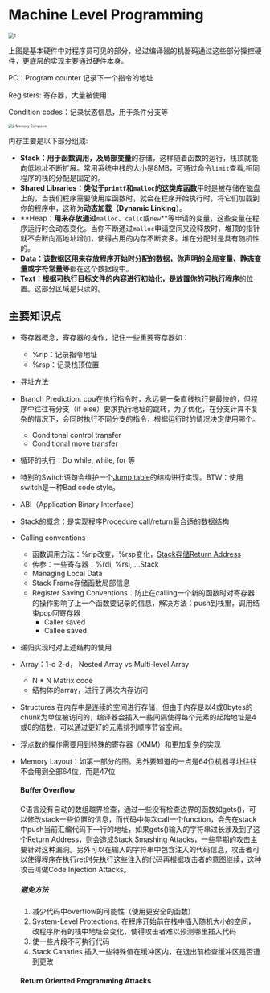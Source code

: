 # Machine Level Programming

<img src="/Users/zhuzheng/Notes/csapp/Pictures/1.png" alt="1" style="zoom:67%;" />

上图是基本硬件中对程序员可见的部分，经过编译器的机器码通过这些部分操控硬件，更底层的实现主要通过硬件本身。

PC：Program counter 记录下一个指令的地址

Registers: 寄存器，大量被使用

Condition codes：记录状态信息，用于条件分支等

<img src="/Users/zhuzheng/Notes/csapp/Pictures/2 Memory Componet.png" alt="2 Memory Componet" style="zoom:50%;" />

内存主要是以下部分组成:

- **Stack：**用于函数调用，及**局部变量**的存储，这样随着函数的运行，栈顶就能向低地址不断扩展。常用系统中栈的大小是8MB，可通过命令`limit`查看,相同程序的栈的分配是固定的。
- **Shared Libraries：**类似于`printf`和`malloc`的这类**库函数**平时是被存储在磁盘上的，当我们程序需要使用库函数时，就会在程序开始执行时，将它们加载到你的程序中，这称为**动态加载（Dynamic Linking**）。
- **Heap：**用来存放通过**`malloc`、`callc`或`new`**等申请的变量，这些变量在程序运行时会动态变化。当你不断通过`malloc`申请空间又没释放时，堆顶的指针就不会断向高地址增加，使得占用的内存不断变多。堆在分配时是具有随机性的。
- **Data：**该数据区用来存放程序开始时分配的数据，你声明的**全局变量、静态变量或字符常量等**都在这个数据段中。
- **Text：**根据可执行目标文件的内容进行初始化，是放置你的**可执行程序**的位置。这部分区域是只读的。

## 主要知识点

* 寄存器概念，寄存器的操作，记住一些重要寄存器如：
  * %rip：记录指令地址
  * %rsp：记录栈顶位置
* 寻址方法
* Branch Prediction. cpu在执行指令时，永远是一条直线执行是最快的，但程序中往往有分支（if else）要求执行地址的跳转，为了优化，在分支计算不复杂的情况下，会同时执行不同分支的指令，根据运行时的情况决定使用哪个。
  * Conditonal control transfer
  * Conditional move transfer

* 循环的执行：Do while, while, for 等

* 特别的Switch语句会维护一个<u>Jump table</u>的结构进行实现。BTW：使用switch是一种Bad code style。

* ABI（Application Binary Interface）

* Stack的概念：是实现程序Procedure call/return最合适的数据结构

* Calling conventions

  * 函数调用方法：%rip改变，%rsp变化，<u>Stack存储Return Address</u>
  * 传参：一些寄存器：%rdi, %rsi,....Stack
  * Managing Local Data
  * Stack Frame存储函数局部信息
  * Register Saving Conventions：防止在calling一个新的函数时对寄存器的操作影响了上一个函数要记录的信息，解决方法：push到栈里，调用结束pop回寄存器
    * Caller saved
    * Callee saved

* 递归实现时对上述结构的使用

* Array：1-d 2-d， Nested Array vs Multi-level Array

  * N * N Matrix code
  * 结构体的array，进行了两次内存访问

* Structures 在内存中是连续的空间进行存储，但由于内存是以4或8bytes的chunk为单位被访问的，编译器会插入一些间隔使得每个元素的起始地址是4或8的倍数，可以通过更好的元素排列顺序节省空间。

* 浮点数的操作需要用到特殊的寄存器（XMM）和更加复杂的实现

* Memory Layout：如第一部分的图。另外要知道的一点是64位机器寻址往往不会用到全部64位，而是47位

  #### Buffer Overflow

  C语言没有自动的数组越界检查，通过一些没有检查边界的函数如gets()，可以修改stack一些位置的信息，而代码中每次call一个function，会先在stack中push当前汇编代码下一行的地址，如果gets()输入的字符串过长涉及到了这个Return Address，则会造成Stack Smashing Attacks，一些早期的攻击主要针对这种漏洞。另外可以在输入的字符串中包含注入的代码信息，攻击者可以使得程序在执行ret时先执行这些注入的代码再根据攻击者的意图继续，这种攻击叫做Code Injection Attacks。

  ##### 避免方法

  1. 减少代码中overflow的可能性（使用更安全的函数）
  2. System-Level Protections. 在程序开始前在栈中插入随机大小的空间，改程序所有的栈中地址会变化，使得攻击者难以预测哪里插入代码
  3. 使一些片段不可执行代码
  4. Stack Canaries 插入一些特殊值在缓冲区内，在退出前检查缓冲区是否遭到更改

  #### Return Oriented Programming Attacks

